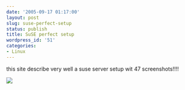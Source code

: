 ```yaml
---
date: '2005-09-17 01:17:00'
layout: post
slug: suse-perfect-setup
status: publish
title: SuSE perfect setup
wordpress_id: '51'
categories:
- Linux
---
```


this site describe very well a suse server setup wit 47 screenshots!!!!

[![](http://www.feedburner.com/fb/images/pub/flchklt.gif)](http://feeds.feedburner.com/zekussuse)
